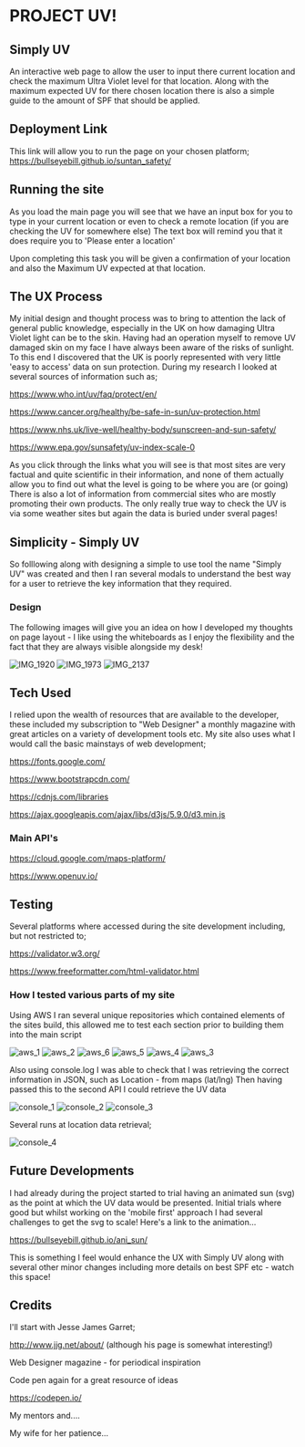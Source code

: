 #   PROJECT UV!

## Simply UV
An interactive web page to allow the user to input there current location and check the maximum Ultra Violet level for that location.
Along with the maximum expected UV for there chosen location there is also a simple guide to the amount of SPF that should be applied.

## Deployment Link

This link will allow you to run the page on your chosen platform;
https://bullseyebill.github.io/suntan_safety/

## Running the site

As you load the main page you will see that we have an input box for you to type in your current location or even to check a remote location
(if you are checking  the UV for somewhere else)
The text box will remind you that it does require you to 'Please enter a location'

Upon completing this task you will be given a confirmation of your location and also the Maximum UV expected at that location.

## The UX Process

My initial design and thought process was to bring to attention the lack of general public knowledge, especially in the UK on how damaging 
Ultra Violet light can be to the skin.
Having had an operation myself to remove  UV damaged skin on my face I have always been aware of the risks of sunlight.
To this end I discovered that the UK is poorly represented with very little 'easy to access' data on sun protection.
During my research I looked at several sources of information such as;

https://www.who.int/uv/faq/protect/en/

https://www.cancer.org/healthy/be-safe-in-sun/uv-protection.html

https://www.nhs.uk/live-well/healthy-body/sunscreen-and-sun-safety/

https://www.epa.gov/sunsafety/uv-index-scale-0

As you click through the links what you will see is that most sites are very factual and quite scientific in their
information, and none of them actually allow you to find out what the level is going to be where you are (or going)
There is also a lot of information from commercial sites who are mostly promoting their own products.
The only really true way to check the UV is via some weather sites but again the data is buried under sveral pages!

## Simplicity - Simply UV

So folllowing along with designing a simple to use tool the name "Simply UV" was created and then I ran several modals
to understand the best way for a user to retrieve the key information that they required.

### Design

The following images will give you an idea on how I developed my thoughts on page layout - I like using the whiteboards
as I enjoy the flexibility and the fact that they are always visible alongside my desk!

![IMG_1920](https://user-images.githubusercontent.com/38462360/63028442-bad6d200-bea6-11e9-998a-ebfac59ff119.JPG)
![IMG_1973](https://user-images.githubusercontent.com/38462360/63028443-bad6d200-bea6-11e9-9a8c-771d020744df.JPG)
![IMG_2137](https://user-images.githubusercontent.com/38462360/63028445-bad6d200-bea6-11e9-83dd-b6266ebb9928.jpg)

## Tech Used

I relied upon the wealth of resources that are available to the developer, these included my subscription to "Web Designer"
a monthly magazine with great articles on a variety of development tools etc.
My site also uses what I would call the basic mainstays of web development;

https://fonts.google.com/

https://www.bootstrapcdn.com/

https://cdnjs.com/libraries

https://ajax.googleapis.com/ajax/libs/d3js/5.9.0/d3.min.js

### Main API's

https://cloud.google.com/maps-platform/

https://www.openuv.io/

## Testing

Several platforms where accessed during the site development including, but not restricted to;

https://validator.w3.org/

https://www.freeformatter.com/html-validator.html

### How I tested various parts of my site

Using AWS I ran several unique repositories which contained elements of the sites build, this allowed me to test each section prior to building them into the main script

![aws_1](https://user-images.githubusercontent.com/38462360/63030109-b19b3480-bea9-11e9-8ac6-5753b72bea27.png)
![aws_2](https://user-images.githubusercontent.com/38462360/63030110-b19b3480-bea9-11e9-958a-363916b1c652.png)
![aws_6](https://user-images.githubusercontent.com/38462360/63030111-b19b3480-bea9-11e9-9886-344b7f44f4a9.png)
![aws_5](https://user-images.githubusercontent.com/38462360/63030112-b233cb00-bea9-11e9-9c61-2adb326a9980.png)
![aws_4](https://user-images.githubusercontent.com/38462360/63030113-b233cb00-bea9-11e9-98df-fb2a25b004ff.png)
![aws_3](https://user-images.githubusercontent.com/38462360/63030114-b233cb00-bea9-11e9-9025-8f56fd177250.png)


Also using console.log I was able to check that I was retrieving the correct information in JSON, such as Location - from maps
(lat/lng) Then having passed this to the second API I could retrieve the UV data

![console_1](https://user-images.githubusercontent.com/38462360/63032422-aea24300-bead-11e9-8529-6dab39809ba2.png)
![console_2](https://user-images.githubusercontent.com/38462360/63032423-af3ad980-bead-11e9-941a-1e53149b4ede.png)
![console_3](https://user-images.githubusercontent.com/38462360/63032424-af3ad980-bead-11e9-9f27-1140e2765481.png)

Several runs at location data retrieval;

![console_4](https://user-images.githubusercontent.com/38462360/63032428-af3ad980-bead-11e9-96c3-c2543fb0ebd9.png)


## Future Developments

I had already during the project started to trial having an animated sun (svg) as the point at which the UV data would be presented.
Initial trials where good but whilst working on the 'mobile first' approach I had several challenges to get the svg to scale!
Here's a link to the animation...

https://bullseyebill.github.io/ani_sun/

This is something I feel would enhance the UX with Simply UV along with several other minor changes including more details on best SPF etc - watch this space!


## Credits

I'll start with Jesse James Garret;

http://www.jjg.net/about/ (although his page is somewhat interesting!)

Web Designer magazine  - for periodical inspiration

Code pen again for a great resource of ideas

https://codepen.io/

My mentors and....

My wife for her patience...


     
     
     
     
    
